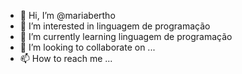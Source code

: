 - 👋 Hi, I’m @mariabertho
- 👀 I’m interested in linguagem de programação
- 🌱 I’m currently learning linguagem de programação 
- 💞️ I’m looking to collaborate on ...
- 📫 How to reach me ...

<!---
mariabertho/mariabertho is a ✨ special ✨ repository because its `README.md` (this file) appears on your GitHub profile.
You can click the Preview link to take a look at your changes.
--->
